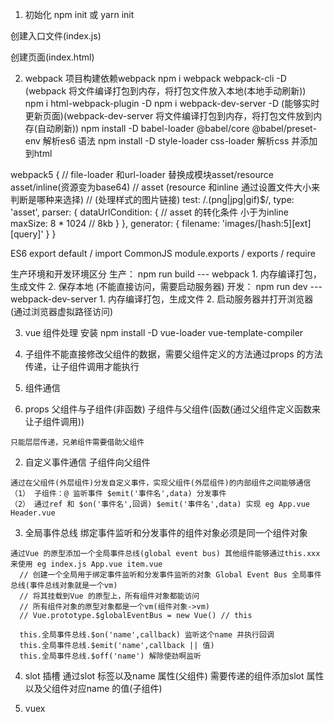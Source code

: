 1. 初始化
  npm init 或 yarn init

  创建入口文件(index.js)

  创建页面(index.html)

2. webpack
  项目构建依赖webpack
  npm i webpack webpack-cli -D (webpack 将文件编译打包到内存，将打包文件放入本地(本地手动刷新))
  npm i html-webpack-plugin -D
  npm i webpack-dev-server -D (能够实时更新页面)(webpack-dev-server 将文件编译打包到内存，将打包文件放到内存(自动刷新))
  npm install -D babel-loader @babel/core @babel/preset-env 解析es6 语法
  npm install -D style-loader css-loader 解析css 并添加到html

  webpack5
  {
    // file-loader 和url-loader 替换成模块asset/resource asset/inline(资源变为base64)
    // asset (resource 和inline 通过设置文件大小来判断是哪种来选择)
    // (处理样式的图片链接)
    test: /\.(png|jpg|gif)$/,
    type: 'asset',
    parser: {
      dataUrlCondition: { // asset 的转化条件 小于为inline
        maxSize: 8 * 1024 // 8kb
      }
    },
    generator: {
      filename: 'images/[hash:5][ext][query]'
    }
  } 

  ES6 export default / import
  CommonJS module.exports / exports / require 

  生产环境和开发环境区分
    生产： npm run build --- webpack 
          1. 内存编译打包，生成文件
          2. 保存本地 (不能直接访问，需要启动服务器)
    开发： npm run dev --- webpack-dev-server
          1. 内存编译打包，生成文件
          2. 启动服务器并打开浏览器 (通过浏览器虚拟路径访问)

3. vue 组件处理
  安装
  npm install -D vue-loader vue-template-compiler

4. 子组件不能直接修改父组件的数据，需要父组件定义的方法通过props 的方法传递，让子组件调用才能执行

5. 组件通信
  1. props
    父组件与子组件(非函数)
    子组件与父组件(函数(通过父组件定义函数来让子组件调用))

    只能层层传递，兄弟组件需要借助父组件

  2. 自定义事件通信
    子组件向父组件

    通过在父组件(外层组件)分发自定义事件，实现父组件(外层组件)的内部组件之间能够通信
    （1） 子组件：@ 监听事件 $emit('事件名',data) 分发事件
    （2） 通过ref 和 $on('事件名',回调) $emit('事件名',data) 实现 eg App.vue Header.vue

  3. 全局事件总线
    绑定事件监听和分发事件的组件对象必须是同一个组件对象

    通过Vue 的原型添加一个全局事件总线(global event bus) 其他组件能够通过this.xxx 来使用 eg index.js App.vue item.vue
      // 创建一个全局用于绑定事件监听和分发事件监听的对象 Global Event Bus 全局事件总线(事件总线对象就是一个vm)
      // 将其挂载到Vue 的原型上，所有组件对象都能访问 
      // 所有组件对象的原型对象都是一个vm(组件对象->vm)
      // Vue.prototype.$globalEventBus = new Vue() // this

      this.全局事件总线.$on('name',callback) 监听这个name 并执行回调
      this.全局事件总线.$emit('name',callback || 值)
      this.全局事件总线.$off('name') 解除使劲啊监听

  4. slot 插槽
      通过slot 标签以及name 属性(父组件)
      需要传递的组件添加slot 属性以及父组件对应name 的值(子组件)
    
  5. vuex